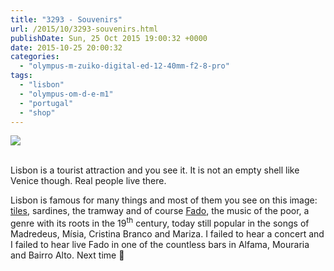 ```yaml
---
title: "3293 - Souvenirs"
url: /2015/10/3293-souvenirs.html
publishDate: Sun, 25 Oct 2015 19:00:32 +0000
date: 2015-10-25 20:00:32
categories: 
  - "olympus-m-zuiko-digital-ed-12-40mm-f2-8-pro"
tags: 
  - "lisbon"
  - "olympus-om-d-e-m1"
  - "portugal"
  - "shop"
---
```

<div class="container">
<div class="center"><a target="_blank" href="https://d25zfm9zpd7gm5.cloudfront.net/1200x1200/2015/20150902_122217_lr.jpg"><img class="webfeedsFeaturedVisual" src="https://d25zfm9zpd7gm5.cloudfront.net/0600x0600/2015/20150902_122217_lr.jpg" /></a></div>
</div>
<br />

Lisbon is a tourist attraction and you see it. It is not an empty shell like Venice though. Real people live there.

Lisbon is famous for many things and most of them you see on this image: <a href="https://en.wikipedia.org/wiki/Azulejo" target="_blank">tiles</a>, sardines, the tramway and of course <a href="https://en.wikipedia.org/wiki/Fado" target="_blank">Fado</a>, the music of the poor, a genre with its roots in the 19<sup>th</sup> century, today still popular in the songs of Madredeus, Mísia, Cristina Branco and Mariza. I failed to hear a concert and I failed to hear live Fado in one of the countless bars in Alfama, Mouraria and Bairro Alto. Next time 🙂


